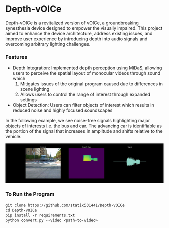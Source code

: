 # Depth-vOICe

Depth-vOICe is a revitalized version of vOICe, a groundbreaking synesthesia device designed to empower the visually impaired. This project aimed to enhance the device architecture, address existing issues, and improve user experience by introducing depth into audio signals and overcoming arbitrary lighting challenges.

### Features
- Depth Integration: Implemented depth perception using MiDaS, allowing users to perceive the spatial layout of monocular videos through sound which
  1. Mitigates issues of the original program caused due to differences in scene lighting
  2. Allows users to control the range of interest through expanded settings
- Object Detection: Users can filter objects of interest which results in reduced noise and highly focused soundscapes

In the following example, we see noise-free signals highlighting major objects of interests i.e. the bus and car. The advancing car is identifiable as the portion of the signal that increases in amplitude and shifts relative to the vehicle.

![](https://github.com/statix531441/Depth-vOICe/blob/main/outputs/car2cam/video.gif)

### To Run the Program

```
git clone https://github.com/statix531441/Depth-vOICe
cd Depth-vOICe
pip install -r requirements.txt
python convert.py --video <path-to-video>
```
